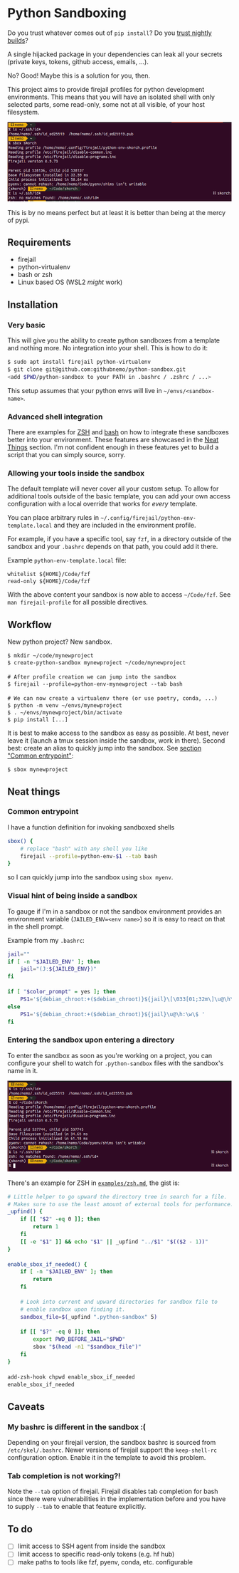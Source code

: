 # Python Sandboxing

Do you trust whatever comes out of `pip install`?
Do you [trust nightly builds](https://pytorch.org/blog/compromised-nightly-dependency/)?

A single hijacked package in your dependencies can leak all your secrets
(private keys, tokens, github access, emails, ...).

No? Good! Maybe this is a solution for you, then.

This project aims to provide firejail profiles for python development
environments. This means that you will have an isolated shell with only
selected parts, some read-only, some not at all visible, of your host
filesystem.

![Image of a terminal showing access of .ssh folder and no access after activation of the sandbox](./assets/premise.png)

This is by no means perfect but at least it is better than being at
the mercy of pypi.

## Requirements

- firejail
- python-virtualenv
- bash or zsh
- Linux based OS (WSL2 *might* work)

## Installation

### Very basic

This will give you the ability to create python sandboxes from a template
and nothing more. No integration into your shell. This is how to do it:
```bash
$ sudo apt install firejail python-virtualenv
$ git clone git@github.com:githubnemo/python-sandbox.git
<add $PWD/python-sandbox to your PATH in .bashrc / .zshrc / ...>
```

This setup assumes that your python envs will live in `~/envs/<sandbox-name>`.

### Advanced shell integration

There are examples for [ZSH](./examples/zsh.md) and [bash](./examples/bash.md)
on how to integrate these sandboxes better into your environment. These features
are showcased in the [Neat Things](#neat-things) section. I'm not confident
enough in these features yet to build a script that you can simply source,
sorry.

### Allowing your tools inside the sandbox

The default template will never cover all your custom setup. To allow for
additional tools outside of the basic template, you can add your own
access configuration with a local override that works for *every* template.

You can place arbitrary rules in `~/.config/firejail/python-env-template.local`
and they are included in the environment profile.

For example, if you have a specific tool, say `fzf`, in a directory outside of
the sandbox and your `.bashrc` depends on that path, you could add it there.

Example `python-env-template.local` file:
```
whitelist ${HOME}/Code/fzf
read-only ${HOME}/Code/fzf
```

With the above content your sandbox is now able to access `~/Code/fzf`.
See `man firejail-profile` for all possible directives.

## Workflow

New python project? New sandbox.

```
$ mkdir ~/code/mynewproject
$ create-python-sandbox mynewproject ~/code/mynewproject

# After profile creation we can jump into the sandbox
$ firejail --profile=python-env-mynewproject --tab bash

# We can now create a virtualenv there (or use poetry, conda, ...)
$ python -m venv ~/envs/mynewproject
$ . ~/envs/mynewproject/bin/activate
$ pip install [...]
```

It is best to make access to the sandbox as easy as possible.
At best, never leave it (launch a tmux session inside the sandbox,
work in there). Second best: create an alias to quickly jump into
the sandbox. See [section "Common entrypoint"](#common-entrypoint):

```
$ sbox mynewproject
```

## Neat things

### Common entrypoint
I have a function definition for invoking sandboxed shells

```bash
sbox() {
    # replace "bash" with any shell you like
    firejail --profile=python-env-$1 --tab bash
}
```

so I can quickly jump into the sandbox using `sbox myenv`.

### Visual hint of being inside a sandbox
To gauge if I'm in a sandbox or not the sandbox environment
provides an environment variable (`JAILED_ENV=<env name>`) so it is
easy to react on that in the shell prompt.

Example from my `.bashrc`:
```bash
jail=""
if [ -n "$JAILED_ENV" ]; then
    jail="(J:${JAILED_ENV})"
fi

if [ "$color_prompt" = yes ]; then
    PS1='${debian_chroot:+($debian_chroot)}${jail}\[\033[01;32m\]\u@\h\[\033[00m\]:\[\033[01;34m\]\w\[\033[00m\]\$ '
else
    PS1='${debian_chroot:+($debian_chroot)}${jail}\u@\h:\w\$ '
fi
```

### Entering the sandbox upon entering a directory
To enter the sandbox as soon as you're working on a project, you can configure
your shell to watch for `.python-sandbox` files with the sandbox's name in it.

![Showcase of activating the sandbox on directory change](./assets/on-dir-change.png)

There's an example for ZSH in [`examples/zsh.md`](./examples/zsh.md),
the gist is:

```bash
# Little helper to go upward the directory tree in search for a file.
# Makes sure to use the least amount of external tools for performance.
_upfind() {
    if [[ "$2" -eq 0 ]]; then
        return 1
    fi
    [[ -e "$1" ]] && echo "$1" || _upfind "../$1" "$(($2 - 1))"
}

enable_sbox_if_needed() {
    if [ -n "$JAILED_ENV" ]; then
        return
    fi

    # Look into current and upward directories for sandbox file to
    # enable sandbox upon finding it.
    sandbox_file=$(_upfind ".python-sandbox" 5)

	if [[ "$?" -eq 0 ]]; then
        export PWD_BEFORE_JAIL="$PWD"
        sbox "$(head -n1 "$sandbox_file")"
    fi
}

add-zsh-hook chpwd enable_sbox_if_needed
enable_sbox_if_needed
```


## Caveats

### My bashrc is different in the sandbox :(
Depending on your firejail version, the sandbox bashrc is sourced from
`/etc/skel/.bashrc`. Newer versions of firejail support the `keep-shell-rc`
configuration option. Enable it in the template to avoid this problem.

### Tab completion is not working?!
Note the `--tab` option of firejail. Firejail disables tab completion for
bash since there were vulnerabilities in the implementation before and you
have to supply `--tab` to enable that feature explicitly.


## To do

- [ ] limit access to SSH agent from inside the sandbox
- [ ] limit access to specific read-only tokens (e.g. hf hub)
- [ ] make paths to tools like fzf, pyenv, conda, etc. configurable
